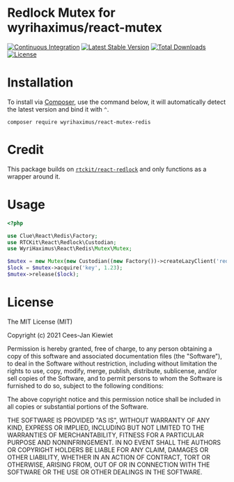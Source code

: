 # Redlock Mutex for wyrihaximus/react-mutex

[![Continuous Integration](https://github.com/WyriHaximus/reactphp-mutex-redis/actions/workflows/ci.yml/badge.svg?event=push)](https://github.com/WyriHaximus/reactphp-mutex-redis/actions/workflows/ci.yml)
[![Latest Stable Version](https://poser.pugx.org/WyriHaximus/react-mutex-redis/v/stable.png)](https://packagist.org/packages/WyriHaximus/react-mutex-redis)
[![Total Downloads](https://poser.pugx.org/WyriHaximus/react-mutex-redis/downloads.png)](https://packagist.org/packages/WyriHaximus/react-mutex-redis)
[![License](https://poser.pugx.org/WyriHaximus/react-mutex-redis/license.png)](https://packagist.org/packages/WyriHaximus/react-mutex-redis)

# Installation

To install via [Composer](http://getcomposer.org/), use the command below, it will automatically detect the latest version and bind it with `^`.

```
composer require wyrihaximus/react-mutex-redis
```

# Credit

This package builds on [`rtckit/react-redlock`](https://github.com/rtckit/reactphp-redlock) and only functions as a
wrapper around it.

# Usage

```php
<?php

use Clue\React\Redis\Factory;
use RTCKit\React\Redlock\Custodian;
use WyriHaximus\React\Redis\Mutex\Mutex;

$mutex = new Mutex(new Custodian((new Factory())->createLazyClient('redis://localhost:6379/13'))); // Use DB 13 as mutex database
$lock = $mutex->acquire('key', 1.23);
$mutex->release($lock);
```

# License

The MIT License (MIT)

Copyright (c) 2021 Cees-Jan Kiewiet

Permission is hereby granted, free of charge, to any person obtaining a copy
of this software and associated documentation files (the "Software"), to deal
in the Software without restriction, including without limitation the rights
to use, copy, modify, merge, publish, distribute, sublicense, and/or sell
copies of the Software, and to permit persons to whom the Software is
furnished to do so, subject to the following conditions:

The above copyright notice and this permission notice shall be included in all
copies or substantial portions of the Software.

THE SOFTWARE IS PROVIDED "AS IS", WITHOUT WARRANTY OF ANY KIND, EXPRESS OR
IMPLIED, INCLUDING BUT NOT LIMITED TO THE WARRANTIES OF MERCHANTABILITY,
FITNESS FOR A PARTICULAR PURPOSE AND NONINFRINGEMENT. IN NO EVENT SHALL THE
AUTHORS OR COPYRIGHT HOLDERS BE LIABLE FOR ANY CLAIM, DAMAGES OR OTHER
LIABILITY, WHETHER IN AN ACTION OF CONTRACT, TORT OR OTHERWISE, ARISING FROM,
OUT OF OR IN CONNECTION WITH THE SOFTWARE OR THE USE OR OTHER DEALINGS IN THE
SOFTWARE.
